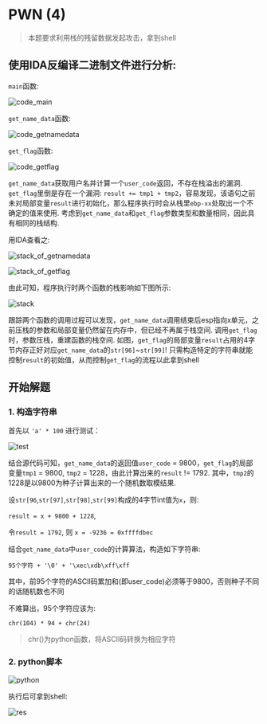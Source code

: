 # PWN (4)
> 本题要求利用栈的残留数据发起攻击，拿到shell

## 使用IDA反编译二进制文件进行分析:

`main`函数:

![code_main](screenshot/code_main.PNG)

`get_name_data`函数:

![code_getnamedata](screenshot/code_getnamedata.PNG)

`get_flag`函数:

![code_getflag](screenshot/code_getflag.PNG)

`get_name_data`获取用户名并计算一个`user_code`返回，不存在栈溢出的漏洞. `get_flag`里倒是存在一个漏洞: `result += tmp1 + tmp2`，容易发现，该语句之前未对局部变量`result`进行初始化，那么程序执行时会从栈里`ebp-xx`处取出一个不确定的值来使用.
考虑到`get_name_data`和`get_flag`参数类型和数量相同，因此具有相同的栈结构.

用IDA查看之:

![stack_of_getnamedata](screenshot/stack_of_getnamedata.PNG)

![stack_of_getflag](screenshot/stack_of_getflag.PNG)

由此可知，程序执行时两个函数的栈影响如下图所示:

![stack](screenshot/stack.PNG)

跟踪两个函数的调用过程可以发现，`get_name_data`调用结束后esp指向x单元，之前压栈的参数和局部变量仍然留在内存中，但已经不再属于栈空间. 调用`get_flag`时，参数压栈，重建函数的栈空间. 如图，`get_flag`的局部变量`result`占用的4字节内存正好对应`get_name_data`的`str[96]`~`str[99]`! 只需构造特定的字符串就能控制`result`的初始值，从而控制`get_flag`的流程以此拿到shell

## 开始解题
### 1. 构造字符串
首先以 `'a' * 100` 进行测试：

![test](screenshot/test.PNG)

结合源代码可知，`get_name_data`的返回值`user_code` = 9800，`get_flag`的局部变量`tmp1` = 9800, `tmp2` = 1228，由此计算出来的`result` != 1792. 其中，`tmp2`的1228是以9800为种子计算出来的一个随机数取模结果.

设`str[96`,`str[97]`,`str[98]`,`str[99]`构成的4字节int值为`x`，则:

`result = x + 9800 + 1228`,

令`result = 1792`, 则 `x = -9236 = 0xffffdbec`

结合`get_name_data`中`user_code`的计算算法，构造如下字符串:

`95个字符 + '\0' + '\xec\xdb\xff\xff`

其中，前95个字符的ASCII码累加和(即user_code)必须等于9800，否则种子不同的话随机数也不同

不难算出，95个字符应该为:

`chr(104) * 94 + chr(24)`

> chr()为python函数，将ASCII码转换为相应字符

### 2. python脚本

![python](screenshot/python.PNG)

执行后可拿到shell:

![res](screenshot/res.PNG)